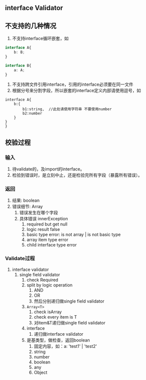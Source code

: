 interface Validator
----------------------------------------------

## 不支持的几种情况

1. 不支持interface循环嵌套，如
```ts
interface A{
    b: B;
}

interface B{
    a: A;
}
```
1. 不支持跨文件引用interface，引用的interface必须要在同一文件
1. 根据分号来分割字段，所以嵌套的interface定义内部请使用逗号，如
```
interface A{
    b:{
        b1:string,  //此处请使用字符串 不要使用number
        b2:number
    }
}
}
```

## 校验过程

### 输入

1. 待validate的，及import的interface。
1. 检验到错误时，是立刻中止，还是检验完所有字段（暴露所有错误）。

### 返回

1. 结果: boolean
1. 错误细节: Array
    1. 错误发生在哪个字段
    1. 具体错误 innerException
        1. required but get null
        1. logic result false
        1. basic type error: is not array | is not basic type
        1. array item type error
        1. child interface type error

### Validate过程

1. interface validator
    1. single field validator
        1. check Required
        1. split by logic operation
            1. AND
            1. OR
            1. 然后分别递归做single field validator
        1. `Array<T>`
            1. check isArray
            1. check every item is T
            1. 对item&T递归做single field validator
        1. interface
            1. 递归做interface validator
        1. 是基类型，做检查，返回boolean
            1. 固定内容，如：a: 'test1' | 'test2'
            1. string
            1. number
            1. boolean
            1. any
            1. Object